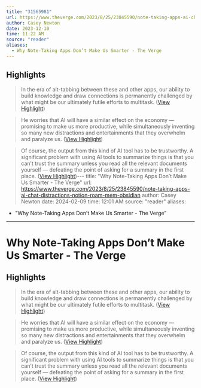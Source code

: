 ```yaml
---
title: "31565981"
url: https://www.theverge.com/2023/8/25/23845590/note-taking-apps-ai-chat-distractions-notion-roam-mem-obsidian
author: Casey Newton
date: 2023-12-10
time: 11:22 AM
source: "reader"
aliases:
  - Why Note-Taking Apps Don’t Make Us Smarter - The Verge
---
```

## Highlights
> In the era of alt-tabbing between these and other apps, our ability to build knowledge and draw connections is permanently challenged by what might be our ultimately futile efforts to multitask. ([View Highlight](https://read.readwise.io/read/01h8rjp47s7mm83x2nzhbhp5zp))

> He worries that AI will have a similar effect on the economy — promising to make us more productive, while simultaneously inventing so many new distractions and entertainments that they overwhelm and paralyze us. ([View Highlight](https://read.readwise.io/read/01h8rjsn77ne7401dyk3k14qr2))

> Of course, the output from this kind of AI tool has to be trustworthy. A significant problem with using AI tools to summarize things is that you can’t trust the summary unless you read all the relevant documents yourself — defeating the point of asking for a summary in the first place. ([View Highlight](https://read.readwise.io/read/01h8rjy4ca3wgmd64btnwx2y4x))---
title: "Why Note-Taking Apps Don’t Make Us Smarter - The Verge"
url: https://www.theverge.com/2023/8/25/23845590/note-taking-apps-ai-chat-distractions-notion-roam-mem-obsidian
author: Casey Newton
date: 2024-02-09
time: 12:01 AM
source: "reader"
aliases:
  - "Why Note-Taking Apps Don’t Make Us Smarter - The Verge"
---
# Why Note-Taking Apps Don’t Make Us Smarter - The Verge

## Highlights
> In the era of alt-tabbing between these and other apps, our ability to build knowledge and draw connections is permanently challenged by what might be our ultimately futile efforts to multitask. ([View Highlight](https://read.readwise.io/read/01h8rjp47s7mm83x2nzhbhp5zp))

> He worries that AI will have a similar effect on the economy — promising to make us more productive, while simultaneously inventing so many new distractions and entertainments that they overwhelm and paralyze us. ([View Highlight](https://read.readwise.io/read/01h8rjsn77ne7401dyk3k14qr2))

> Of course, the output from this kind of AI tool has to be trustworthy. A significant problem with using AI tools to summarize things is that you can’t trust the summary unless you read all the relevant documents yourself — defeating the point of asking for a summary in the first place. ([View Highlight](https://read.readwise.io/read/01h8rjy4ca3wgmd64btnwx2y4x))

